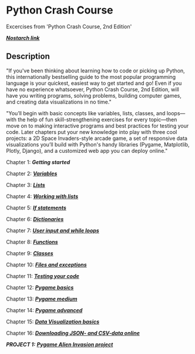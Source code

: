# Python Crash Course

Excercises from 'Python Crash Course, 2nd Edition' 

***<a href="https://nostarch.com/pythoncrashcourse2e" title="Python Crash Course, 2nd edition">Nostarch link</a>***

## Description

"If you've been thinking about learning how to code or picking up Python, this internationally bestselling guide to the most popular programming language is your quickest, easiest way to get started and go! Even if you have no experience whatsoever, Python Crash Course, 2nd Edition, will have you writing programs, solving problems, building computer games, and creating data visualizations in no time."

"You’ll begin with basic concepts like variables, lists, classes, and loops—with the help of fun skill-strengthening exercises for every topic—then move on to making interactive programs and best practices for testing your code. Later chapters put your new knowledge into play with three cool projects: a 2D Space Invaders-style arcade game, a set of responsive data visualizations you’ll build with Python's handy libraries (Pygame, Matplotlib, Plotly, Django), and a customized web app you can deploy online."

Chapter 1: ***Getting started***

Chapter 2: ***[Variables](chapter02_variables)***

Chapter 3: ***[Lists](chapter03_lists)***

Chapter 4: ***[Working with lists](chapter04_working_with_lists)***

Chapter 5: ***[If statements](chapter05_if_statements)***

Chapter 6: ***[Dictionaries](chapter06_dictionaries)***

Chapter 7: ***[User input and while loops](chapter07_userinput_and_while_loops)***

Chapter 8: ***[Functions](chapter08_functions)***

Chapter 9: ***[Classes](chapter09_classes)***

Chapter 10: ***[Files and exceptions](chapter10_files_and_exceptions)***

Chapter 11: ***[Testing your code](chapter11_testing_your_code)***

Chapter 12: ***[Pygame basics](chapter12_pygame_basics)***

Chapter 13: ***[Pygame medium](chapter13_pygame_medium)***

Chapter 14: ***[Pygame advanced](chapter14_pygame_advanced)***

Chapter 15: ***[Data Visualization basics](chapter15_data_visualization)***

Chapter 16: ***[Downloading JSON- and CSV-data online](chapter16_downloading_data)***

***PROJECT 1:*** ***[Pygame Alien Invasion project](project01_alien_invasion)***